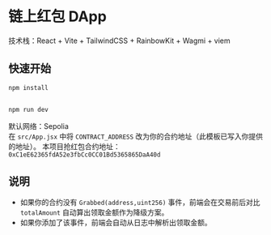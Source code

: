 # 链上红包 DApp

技术栈：React + Vite + TailwindCSS + RainbowKit + Wagmi + viem

## 快速开始

```bash
npm install


npm run dev
```

默认网络：Sepolia  
在 `src/App.jsx` 中将 `CONTRACT_ADDRESS` 改为你的合约地址（此模板已写入你提供的地址）。
本项目抢红包合约地址： `0xC1eE62365fdA52e3fbCc0CC01Bd5365865DaA40d`
## 说明
- 如果你的合约没有 `Grabbed(address,uint256)` 事件，前端会在交易前后对比 `totalAmount` 自动算出领取金额作为降级方案。
- 如果你添加了该事件，前端会自动从日志中解析出领取金额。
